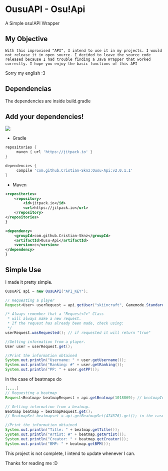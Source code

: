 # OusuAPI - Osu!Api
A Simple osu!API Wrapper

## My Objective
`With this improvised "API", I intend to use it in my projects. I would not release it in open source. I decided to leave the source code released because I had trouble finding a Java Wrapper that worked correctly. I hope you enjoy the basic functions of this API`

Sorry my english :3

## Dependencias
The dependencies are inside build.gradle

## Add your dependencies!
[![](https://jitpack.io/v/Cristian-Sknz/Ousu-Api.svg)](https://jitpack.io/#Cristian-Sknz/Ousu-Api)
* Gradle

```groovy
repositories {
     maven { url 'https://jitpack.io' }
}

dependencies {
     compile 'com.github.Cristian-Sknz:Ousu-Api:v2.0.1.1'
}
```
* Maven
```xml
<repositories>
	<repository>
	    <id>jitpack.io</id>
	    <url>https://jitpack.io</url>
	</repository>
</repositories>
}

<dependency>
    <groupId>com.github.Cristian-Sknz</groupId>
    <artifactId>Ousu-Api</artifactId>
    <version>c</version>
</dependency>
}
```
## Simple Use
I made it pretty simple.

```java
OusuAPI api = new OusuAPI("API_KEY");

// Requesting a player
Request<User> userRequest = api.getUser("skiincraft", Gamemode.Standard);

/* Always remember that a "Request<?>" Class
 * will always make a new request. 
 * If the request has already been made, check using:
 */
userRequest.wasRequested(); // if requested it will return "true"

//Getting information from a player.
User user = userRequest.get();

//Print the information obtained
System.out.println("Username: " + user.getUsername());
System.out.println("Ranking: #" + user.getRanking());
System.out.println("PP: " + user.getPP());
```
In the case of beatmaps do
```java
[....]
// Requesting a beatmap
Request<Beatmap> beatmapRequest = api.getBeatmap(1018869); // beatmapId

// Getting information from a beatmap.
Beatmap beatmap = beatmapRequest.get();
// BeatmapSet beatmapset = api.getBeatmapSet(474376).get(); in the case of beatmapset

//Print the information obtained
System.out.println("Title: " + beatmap.getTitle());
System.out.println("Artist: #" + beatmap.getArtist());
System.out.println("Creator: " + beatmap.getCreator());
System.out.println("BMP: " + beatmap.getBPM());
```

This project is not complete, I intend to update whenever I can.

Thanks for reading me :D
